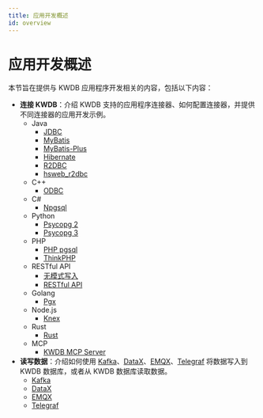 ```yaml
---
title: 应用开发概述
id: overview
---
```


# 应用开发概述

本节旨在提供与 KWDB 应用程序开发相关的内容，包括以下内容：

- **连接 KWDB**：介绍 KWDB 支持的应用程序连接器、如何配置连接器，并提供不同连接器的应用开发示例。
  - Java
    - [JDBC](./connect-kaiwudb/java/connect-jdbc.md)
    - [MyBatis](./connect-kaiwudb/java/connect-mybatis.md)
    - [MyBatis-Plus](./connect-kaiwudb/java/connect-mybatis-plus.md)
    - [Hibernate](./connect-kaiwudb/java/connect-hibernate.md)
    - [R2DBC](./connect-kaiwudb/java/connect-r2dbc.md)
    - [hsweb_r2dbc](./connect-kaiwudb/java/connect-hsweb-r2dbc.md)
  - C++
    - [ODBC](./connect-kaiwudb/c-plus-plus/connect-odbc.md)
  - C#
    - [Npgsql](./connect-kaiwudb/c-sharp/connect-npgsql.md)
  - Python
    - [Psycopg 2](./connect-kaiwudb/python/connect-psycopg2.md)
    - [Psycopg 3](./connect-kaiwudb/python/connect-psycopg3.md)
  - PHP
    - [PHP pgsql](./connect-kaiwudb/php/connect-php-pgsql.md)
    - [ThinkPHP](./connect-kaiwudb/php/connect-thinkphp.md)
  - RESTful API
    - [无模式写入](./connect-kaiwudb/restful-api/schemaless-writing.md)
    - [RESTful API](./connect-kaiwudb/restful-api/connect-restful-api.md)
  - Golang
    - [Pgx](./connect-kaiwudb/golang/connect-pgx.md)
  - Node.js
    - [Knex](./connect-kaiwudb/node-js/connect-knex.md)
  - Rust
    - [Rust](./connect-kaiwudb/rust/connect-rust.md)
  - MCP
    - [KWDB MCP Server](./connect-kaiwudb/kwdb-mcp-server/connect-kwdb-mcp-server.md)
- **读写数据**：介绍如何使用 [Kafka](https://kafka.apache.org/)、[DataX](https://github.com/alibaba/DataX)、[EMQX](https://www.emqx.io/)、[Telegraf](https://www.influxdata.com/time-series-platform/telegraf/) 将数据写入到 KWDB 数据库，或者从 KWDB 数据库读取数据。
  - [Kafka](./read-write-data/kafka.md)
  - [DataX](./read-write-data/datax.md)
  - [EMQX](./read-write-data/emqx.md)
  - [Telegraf](./read-write-data/telegraf.md)
